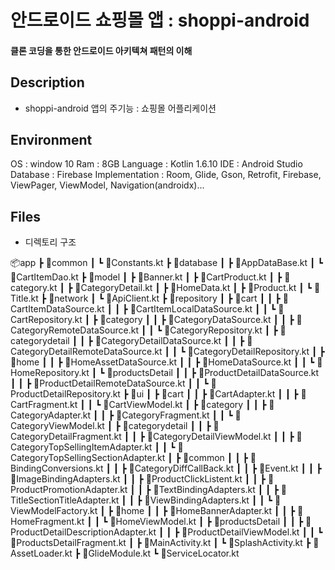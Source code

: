 # 안드로이드 쇼핑몰 앱 : shoppi-android
#### 클론 코딩을 통한 안드로이드 아키텍쳐 패턴의 이해

## Description
* shoppi-android 앱의 주기능 : 쇼핑몰 어플리케이션

## Environment
OS : window 10
Ram : 8GB
Language : Kotlin 1.6.10
IDE : Android Studio
Database : Firebase
Implementation :
Room, Glide, Gson, Retrofit, Firebase, ViewPager, ViewModel, Navigation(androidx)...

## Files
* 디렉토리 구조
<p>
📦app
 ┣ 📂common
 ┃ ┗ 📜Constants.kt
 ┣ 📂database
 ┃ ┣ 📜AppDataBase.kt
 ┃ ┗ 📜CartItemDao.kt
 ┣ 📂model
 ┃ ┣ 📜Banner.kt
 ┃ ┣ 📜CartProduct.kt
 ┃ ┣ 📜category.kt
 ┃ ┣ 📜CategoryDetail.kt
 ┃ ┣ 📜HomeData.kt
 ┃ ┣ 📜Product.kt
 ┃ ┗ 📜Title.kt
 ┣ 📂network
 ┃ ┗ 📜ApiClient.kt
 ┣ 📂repository
 ┃ ┣ 📂cart
 ┃ ┃ ┣ 📜CartItemDataSource.kt
 ┃ ┃ ┣ 📜CartItemLocalDataSource.kt
 ┃ ┃ ┗ 📜CartRepository.kt
 ┃ ┣ 📂category
 ┃ ┃ ┣ 📜CategoryDataSource.kt
 ┃ ┃ ┣ 📜CategoryRemoteDataSource.kt
 ┃ ┃ ┗ 📜CategoryRepository.kt
 ┃ ┣ 📂categorydetail
 ┃ ┃ ┣ 📜CategoryDetailDataSource.kt
 ┃ ┃ ┣ 📜CategoryDetailRemoteDataSource.kt
 ┃ ┃ ┗ 📜CategoryDetailRepository.kt
 ┃ ┣ 📂home
 ┃ ┃ ┣ 📜HomeAssetDataSource.kt
 ┃ ┃ ┣ 📜HomeDataSource.kt
 ┃ ┃ ┗ 📜HomeRepository.kt
 ┃ ┗ 📂productsDetail
 ┃ ┃ ┣ 📜ProductDetailDataSource.kt
 ┃ ┃ ┣ 📜ProductDetailRemoteDataSource.kt
 ┃ ┃ ┗ 📜ProductDetailRepository.kt
 ┣ 📂ui
 ┃ ┣ 📂cart
 ┃ ┃ ┣ 📜CartAdapter.kt
 ┃ ┃ ┣ 📜CartFragment.kt
 ┃ ┃ ┗ 📜CartViewModel.kt
 ┃ ┣ 📂category
 ┃ ┃ ┣ 📜CategoryAdapter.kt
 ┃ ┃ ┣ 📜CategoryFragment.kt
 ┃ ┃ ┗ 📜CategoryViewModel.kt
 ┃ ┣ 📂categorydetail
 ┃ ┃ ┣ 📜CategoryDetailFragment.kt
 ┃ ┃ ┣ 📜CategoryDetailViewModel.kt
 ┃ ┃ ┣ 📜CategoryTopSellingItemAdapter.kt
 ┃ ┃ ┗ 📜CategoryTopSellingSectionAdapter.kt
 ┃ ┣ 📂common
 ┃ ┃ ┣ 📜BindingConversions.kt
 ┃ ┃ ┣ 📜CategoryDiffCallBack.kt
 ┃ ┃ ┣ 📜Event.kt
 ┃ ┃ ┣ 📜ImageBindingAdapters.kt
 ┃ ┃ ┣ 📜ProductClickListent.kt
 ┃ ┃ ┣ 📜ProductPromotionAdapter.kt
 ┃ ┃ ┣ 📜TextBindingAdapters.kt
 ┃ ┃ ┣ 📜TitleSectionTitleAdapter.kt
 ┃ ┃ ┣ 📜ViewBindingAdapters.kt
 ┃ ┃ ┗ 📜ViewModelFactory.kt
 ┃ ┣ 📂home
 ┃ ┃ ┣ 📜HomeBannerAdapter.kt
 ┃ ┃ ┣ 📜HomeFragment.kt
 ┃ ┃ ┗ 📜HomeViewModel.kt
 ┃ ┣ 📂productsDetail
 ┃ ┃ ┣ 📜ProductDetailDescriptionAdapter.kt
 ┃ ┃ ┣ 📜ProductDetailViewModel.kt
 ┃ ┃ ┗ 📜ProductsDetailFragment.kt
 ┃ ┣ 📜MainActivity.kt
 ┃ ┗ 📜SplashActivity.kt
 ┣ 📜AssetLoader.kt
 ┣ 📜GlideModule.kt
 ┗ 📜ServiceLocator.kt
</p>

